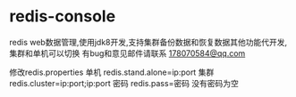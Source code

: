 # redis-console
redis web数据管理,使用jdk8开发,支持集群备份数据和恢复数据其他功能代开发,集群和单机可以切换
有bug和意见邮件请联系 178070584@qq.com

修改redis.properties 单机 redis.stand.alone=ip:port  集群 redis.cluster=ip:port;ip:port 密码 redis.pass=密码 没有密码为空
